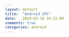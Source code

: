 ```yaml
---
layout: default
title:  "Android IPC"
date:   2019-03-18 16:22:00
comments: true
categories: android 
---
```


